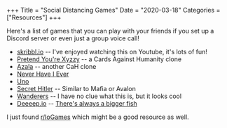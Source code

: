 +++
Title = "Social Distancing Games"
Date = "2020-03-18"
Categories = ["Resources"]
+++

Here's a list of games that you can play with your friends if you set up a Discord server or even just a group voice call!

- [skribbl.io](https://skribbl.io/) -- I've enjoyed watching this on Youtube, it's lots of fun!
- [Pretend You're Xyzzy](https://pretendyoure.xyz/zy/) -- a Cards Against Humanity clone
- [Azala](https://www.azala.info/static/index.html) -- another CaH clone
- [Never Have I Ever](https://never-have-i-ever-online.com/multiplayer/)
- [Uno](https://play.unofreak.com/)
- [Secret Hitler](https://secrethitler.io/) -- Similar to Mafia or Avalon
- [Wanderers](https://wanderers.io/) -- I have no clue what this is, but it looks cool
- [Deeeep.io](https://deeeep.io/) -- [There's always a bigger fish](https://youtu.be/IIQVAShJzLo)

I just found [r/IoGames](https://www.reddit.com/r/IoGames/) which might be a good resource as well.